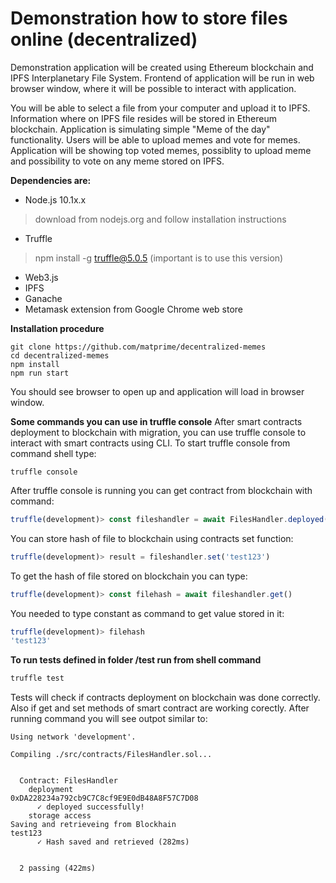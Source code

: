 # Demonstration how to store files online (decentralized)


Demonstration application will be created using Ethereum blockchain and IPFS Interplanetary File System. Frontend of application will be run in web browser window, where it will be possible to interact with application. 

You will be able to select a file from your computer and upload it to IPFS. Information where on IPFS file resides will be stored in Ethereum blockchain. Application is simulating simple "Meme of the day" functionality. Users will be able to upload memes and vote for memes. Application will be showing top voted memes, possiblity to upload meme and possibility to vote on any meme stored on IPFS.

**Dependencies are:**
- Node.js 10.1x.x
> download from nodejs.org and follow installation instructions
- Truffle
> npm install -g truffle@5.0.5 (important is to use this version)
- Web3.js
- IPFS
- Ganache
- Metamask extension from Google Chrome web store

**Installation procedure**
```shell
git clone https://github.com/matprime/decentralized-memes
cd decentralized-memes
npm install
npm run start
```
You should see browser to open up and application will load in browser window.

**Some commands you can use in truffle console**
After smart contracts deployment to blockchain with migration, you can use truffle console to interact with smart contracts using CLI. To start truffle console from command shell type:
```shell
truffle console
```
After truffle console is running you can get contract from blockchain with command:
```javascript
truffle(development)> const fileshandler = await FilesHandler.deployed()
```
You can store hash of file to blockchain using contracts set function:
```javascript
truffle(development)> result = fileshandler.set('test123')
```
To get the hash of file stored on blockchain you can type:
```javascript
truffle(development)> const filehash = await fileshandler.get()
```
You needed to type constant as command to get value stored in it:
```javascript
truffle(development)> filehash
'test123'
```

**To run tests defined in folder /test run from shell command**  
```javascript
truffle test
```
Tests will check if contracts deployment on blockchain was done correctly.  Also if get and set methods of smart contract are working corectly. After running command you will see outpot similar to:
```shell
Using network 'development'.

Compiling ./src/contracts/FilesHandler.sol...


  Contract: FilesHandler
    deployment
0xDA228234a792cb9C7C8cf9E9E0dB48A8F57C7D08
      ✓ deployed successfully!
    storage access
Saving and retrieveing from Blockhain
test123
      ✓ Hash saved and retrieved (282ms)


  2 passing (422ms)

```
